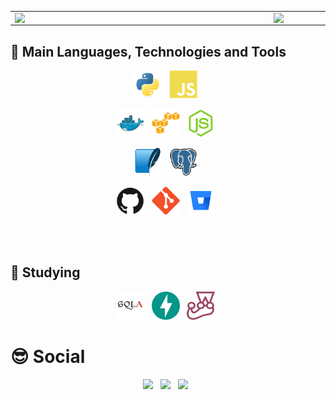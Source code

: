 <center>
 <table>
  <tr>
      <td><img width="400px" align="left" src="https://github-readme-stats.vercel.app/api/top-langs/?username=BrunoSiqueiraEstrela&hide=html&layout=compact&theme=tokyonight" /></td>
      <td><img width="455px" align="left" src="https://github-readme-stats.vercel.app/api?username=BrunoSiqueiraEstrela&show_icons=true&theme=tokyonight" /></td>
  </tr>  
 </table>
</center>


## :open_file_folder: Main Languages, Technologies and Tools
<p align="center">
    <img height="45" src="https://raw.githubusercontent.com/devicons/devicon/master/icons/python/python-original.svg" alt="Python"/>&nbsp;&nbsp;
    <img height="45" src="https://raw.githubusercontent.com/devicons/devicon/master/icons/javascript/javascript-plain.svg" alt="JavaScript"/>&nbsp;&nbsp;
</p>

<p align="center">
 <img height="45" src="https://raw.githubusercontent.com/devicons/devicon/master/icons/docker/docker-original.svg" alt="Docker"/>&nbsp;&nbsp;
 <img height="45" src="https://github.com/devicons/devicon/blob/master/icons/amazonwebservices/amazonwebservices-original.svg" alt="AmazonWebServices"/>&nbsp;&nbsp;
 <img height="45" src="https://github.com/devicons/devicon/blob/master/icons/nodejs/nodejs-original.svg" alt="NodeJS"/>&nbsp;&nbsp;
</p>

<p align="center">
 <img height="45" src="https://github.com/devicons/devicon/blob/master/icons/sqlite/sqlite-original.svg" alt="Sqlite"/>&nbsp;&nbsp;
 <img height="45" src="https://raw.githubusercontent.com/devicons/devicon/master/icons/postgresql/postgresql-original.svg" alt="PostgreSQL"/>&nbsp;&nbsp;

</p>

<p align="center">
    <img height="45" src="https://raw.githubusercontent.com/devicons/devicon/master/icons/github/github-original.svg" alt="GitHub"/>&nbsp;&nbsp;
    <img height="45" src="https://raw.githubusercontent.com/devicons/devicon/master/icons/git/git-original.svg" alt="Git"/>&nbsp;&nbsp;
   <img height="45" src="https://github.com/devicons/devicon/blob/master/icons/bitbucket/bitbucket-original.svg" alt="BitBucket"/>&nbsp;&nbsp;
</p>
<br><br/>

## :open_file_folder: Studying
<p align="center">
    <img height="45" src="https://raw.githubusercontent.com/devicons/devicon/master/icons/sqlalchemy/sqlalchemy-original.svg" alt="sqlalchemy"/>&nbsp;&nbsp;
    <img height="45" src="https://raw.githubusercontent.com/devicons/devicon/master/icons/fastapi/fastapi-original.svg" alt="FastAPI"/>&nbsp;&nbsp;
     <img height="45" src="https://github.com/devicons/devicon/blob/master/icons/jest/jest-plain.svg" alt="Jest"/>&nbsp;&nbsp;
</p>



# :sunglasses: Social
<p align="center">
  <a target="_blank"href="mailto:brunosiqest2@gmail.com" alt="Gmail">
  <img src="https://img.shields.io/badge/-brunosiqest2@gmail.com-0072c6?style=flat-square&labelColor=0072c6&logo=gmail&logoColor=white&link="brunosiqest2@gmail.com" /></a> &nbsp;

  <a target="_blank" href="https://www.linkedin.com/in/bruno-estrela/" alt="Linkedin">
  <img src="https://img.shields.io/badge/-BrunoEstrela-0e76a8?style=flat-square&logo=Linkedin&logoColor=white"/></a> &nbsp;

  <a target="_blank" href="https://api.whatsapp.com/send?phone=5512996225124&text=Ol%C3%A1!!!" alt="WhatsApp">
  <img src="https://img.shields.io/badge/-WhatsApp-25d366?style=flat-square&labelColor=25d366&logo=whatsapp&logoColor=white"/></a> &nbsp;


</p>  
<br><br/>





